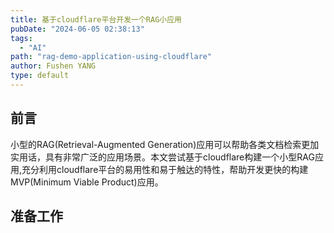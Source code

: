 ```yaml
---
title: 基于cloudflare平台开发一个RAG小应用
pubDate: "2024-06-05 02:38:13"
tags:
  - "AI"
path: "rag-demo-application-using-cloudflare"
author: Fushen YANG
type: default
---
```


## 前言

小型的RAG(Retrieval-Augmented Generation)应用可以帮助各类文档检索更加实用话，具有非常广泛的应用场景。本文尝试基于cloudflare构建一个小型RAG应用,充分利用cloudflare平台的易用性和易于触达的特性，帮助开发更快的构建MVP(Minimum Viable Product)应用。

## 准备工作
